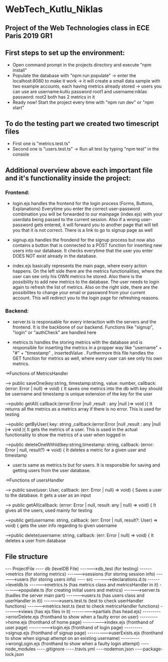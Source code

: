 # WebTech_Kutlu_Niklas
## Project of the Web Technologies class in ECE Paris 2019 GR1

## First steps to set up the environment:
- Open command prompt in the projects directory and execute "npm install"
- Populate the database with "npm run populate"
    -> enter the localhost:8080 to make it work
    -> it will create a small data sample with two example accounts, each having metrics already stored
    -> users you can use are username:kutlu password root1  and username:niklas password: root2 both has 2 metrics in it
- Ready now! Start the project every time with "npm run dev" or "npm start"

## To do the testing part we created two timescript files
- First one is "metrics.test.ts"
- Second one is "users.test.ts"
-> Run all test by typing "npm test" in the console



## Additional overview above each important file and it's functionality inside the project:
### Frontend:
- login.ejs handles the frontend for the login process (Forms, Buttons, Explanations) Everytime you enter the correct user-password combination you will be forwarded to our mainpage (index.ejs) with your userdata being passed to the current session. Also if a wrong user-password gets entered, it will forward you to another page that will tell you that it is not correct. There is a link to go to signup page as well

- signup.ejs handles the frondend for the signup process but now also contains a button that is connected to a POST function for inserting new users into our database. It checks everytime that the user you enter DOES NOT exist already in the database.

- index.ejs basically represents the main page, where every action happens. On the left side there are the metrics functionalities, where the user can see only his OWN metrics he stored. Also there is the possibility to add new metrics to the database. The user needs to login again to refresh the list of metrics. Also on the right side, there are the possibilites to change your email or password from your current account. This will redirect you to the login page for refreshing reasons.

### Backend:
- server.ts is responsable for every interaction with the servers and the frontend. It is the backbone of our backend. Functions like "signup", "login" or "authCheck" are handled here

- metrics.ts handles the storing metrics with the database and is responsible for inserting the metrics in a propper way like "username" + "#" + "timestamp" , insertedValue . Furthermore this file handles the GET function for metrics as well, where every user can see only his own metrics.

->Functions of MetricsHandler

--> public saveOne(key:string, timestamp:string, value: number, callback: (error: Error | null) => void) {
    It saves one metrics into the db with key should be username and timestamp is unique extension of the key for the user

-->public getAll(
    callback:(error:Error |null ,result : any |null )=> void
  ){
      It returns all the metrics as a metrics array if there is no error. This is used for testing

-->public getByUser(
    key: string ,callback:(error:Error |null ,result : any |null )=> void
  ){
      It gets the metrics of a user. This is used in the actual functionality to show the metrics of a user when logged in

-->public deleteOneWithId(key:string,timestamp: string, callback: (error: Error | null, result?) => void) {
    It deletes a metric for a given user and timestamp


- user.ts same as metrics.ts but for users. It is responsible for saving and getting users from the user database.

->Functions of usersHandler

--> public save(user: User, callback: (err: Error | null) => void) {
    Saves a user to the database. It gets a user as an input

-->  public getAll(callback: (error: Error | null, result: any | null) => void) {
    It gives all the users, used mainly for testing

-->public get(username: string, callback: (err: Error | null, result?: User) => void) {
    gets the user info regarding to given username

-->public delete(username: string, callback: (err: Error | null) => void) {
    It deletes a user from database



## File structure
--- ProjectFile
---- db                     (levelDB File)
------>db_test              (for testing)
------>metrics              (for storing metrics)
------>sessions             (for storing session info)
------>users                (for storing users info)
---- src
------>declarations.d.ts
------>leveldb.ts
------>metrics.ts           (has metrics class and metricsHandler in it)
------>populate.ts          (for creating initial users and metrics)
------>server.ts            (hadles the server main part)
------>users.ts             (has users class and userHandler in it))
------>users.test.ts        (test to check userHandler functions)
------>metrics.test.ts      (test to check metricsHandler functions)
------>views                (has ejs files in it)
--------->partials          (has head.ejs)
--------->errorDelete.ejs   (fronthand to show when a faulty error on user)
--------->home.ejs          (fronthand of home page)
--------->index.ejs         (fronthand of user page)
--------->login.ejs         (fronthand of login page)
--------->signup.ejs        (fronthand of signup page)
--------->userExists.ejs    (fronthand to show when signup attempt on an existing username)
--------->wrongLogin.ejs    (fronthand to show when a faulty login attempt)
----node_modules
----.gitignore
----.travis.yml
----nodemon.json
----package-lock.json